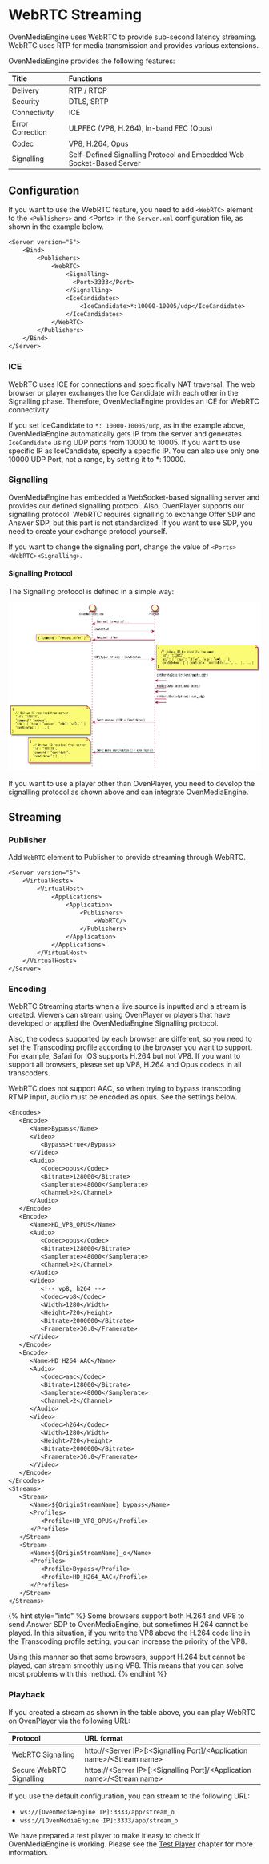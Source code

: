 # WebRTC Streaming

OvenMediaEngine uses WebRTC to provide sub-second latency streaming. WebRTC uses RTP for media transmission and provides various extensions.

OvenMediaEngine provides the following features:

| Title | Functions |
| :--- | :--- |
| Delivery | RTP / RTCP |
| Security | DTLS,  SRTP |
| Connectivity | ICE |
| Error Correction | ULPFEC \(VP8, H.264\), In-band FEC \(Opus\) |
| Codec | VP8, H.264, Opus |
| Signalling | Self-Defined Signalling Protocol and Embedded Web Socket-Based Server |

## Configuration

If you want to use the WebRTC feature, you need to add `<WebRTC>` element to the `<Publishers>` and &lt;Ports&gt; in the `Server.xml` configuration file, as shown in the example below.

```markup
<Server version="5">
	<Bind>
		<Publishers>
			<WebRTC>
				<Signalling>
				  <Port>3333</Port>
				</Signalling>
				<IceCandidates>
					<IceCandidate>*:10000-10005/udp</IceCandidate>
				</IceCandidates>
			</WebRTC>
		</Publishers>
	</Bind>
</Server>
```

### ICE

WebRTC uses ICE for connections and specifically NAT traversal. The web browser or player exchanges the Ice Candidate with each other in the Signalling phase. Therefore, OvenMediaEngine provides an ICE for WebRTC connectivity.

If you set IceCandidate to `*: 10000-10005/udp`, as in the example above, OvenMediaEngine automatically gets IP from the server and generates `IceCandidate` using UDP ports from 10000 to 10005. If you want to use specific IP as IceCandidate, specify a specific IP. You can also use only one 10000 UDP Port, not a range, by setting it to \*: 10000.

### Signalling

OvenMediaEngine has embedded a WebSocket-based signalling server and provides our defined signalling protocol. Also, OvenPlayer supports our signalling protocol. WebRTC requires signalling to exchange Offer SDP and Answer SDP, but this part is not standardized. If you want to use SDP, you need to create your exchange protocol yourself. 

If you want to change the signaling port, change the value of  `<Ports><WebRTC><Signalling>`.

#### Signalling Protocol

The Signalling protocol is defined in a simple way:

![](.gitbook/assets/image%20%283%29.png)

If you want to use a player other than OvenPlayer, you need to develop the signalling protocol as shown above and can integrate OvenMediaEngine.

## Streaming

### Publisher

Add `WebRTC` element to Publisher to provide streaming through WebRTC. 

```markup
<Server version="5">
	<VirtualHosts>
		<VirtualHost>
			<Applications>
				<Application>
					<Publishers>
					    <WebRTC/>
					</Publishers>
				</Application>
			</Applications>
		</VirtualHost>
	</VirtualHosts>
</Server>
```

### Encoding

WebRTC Streaming starts when a live source is inputted and a stream is created. Viewers can stream using OvenPlayer or players that have developed or applied the OvenMediaEngine Signalling protocol.

Also, the codecs supported by each browser are different, so you need to set the Transcoding profile according to the browser you want to support. For example, Safari for iOS supports H.264 but not VP8. If you want to support all browsers, please set up VP8, H.264 and Opus codecs in all transcoders.

WebRTC does not support AAC, so when trying to bypass transcoding RTMP input, audio must be encoded as opus. See the settings below.

```markup
<Encodes>
   <Encode>
      <Name>Bypass</Name>
      <Video>
         <Bypass>true</Bypass>
      </Video>
      <Audio>
         <Codec>opus</Codec>
         <Bitrate>128000</Bitrate>
         <Samplerate>48000</Samplerate>
         <Channel>2</Channel>   
      </Audio>
   </Encode>
   <Encode>
      <Name>HD_VP8_OPUS</Name>
      <Audio>
         <Codec>opus</Codec>
         <Bitrate>128000</Bitrate>
         <Samplerate>48000</Samplerate>
         <Channel>2</Channel>
      </Audio>
      <Video>
         <!-- vp8, h264 -->
         <Codec>vp8</Codec>
         <Width>1280</Width>
         <Height>720</Height>
         <Bitrate>2000000</Bitrate>
         <Framerate>30.0</Framerate>
      </Video>
   </Encode>
   <Encode>
      <Name>HD_H264_AAC</Name>
      <Audio>
         <Codec>aac</Codec>
         <Bitrate>128000</Bitrate>
         <Samplerate>48000</Samplerate>
         <Channel>2</Channel>
      </Audio>
      <Video>
         <Codec>h264</Codec>
         <Width>1280</Width>
         <Height>720</Height>
         <Bitrate>2000000</Bitrate>
         <Framerate>30.0</Framerate>
      </Video>
   </Encode>
</Encodes>
<Streams>
   <Stream>
      <Name>${OriginStreamName}_bypass</Name>
      <Profiles>
         <Profile>HD_VP8_OPUS</Profile>
      </Profiles>
   </Stream>
   <Stream>
      <Name>${OriginStreamName}_o</Name>
      <Profiles>
         <Profile>Bypass</Profile>
         <Profile>HD_H264_AAC</Profile>
      </Profiles>
   </Stream>
</Streams>
```

{% hint style="info" %}
Some browsers support both H.264 and VP8 to send Answer SDP to OvenMediaEngine, but sometimes H.264 cannot be played. In this situation, if you write the VP8 above the H.264 code line in the Transcoding profile setting, you can increase the priority of the VP8.

Using this manner so that some browsers, support H.264 but cannot be played, can stream smoothly using VP8. This means that you can solve most problems with this method.
{% endhint %}

### Playback

If you created a stream as shown in the table above, you can play WebRTC on OvenPlayer via the following URL:

| Protocol | URL format |
| :--- | :--- |
| WebRTC Signalling | http://&lt;Server IP&gt;\[:&lt;Signalling Port\]/&lt;Application name&gt;/&lt;Stream name&gt; |
| Secure WebRTC Signalling | https://&lt;Server IP&gt;\[:&lt;Signalling Port\]/&lt;Application name&gt;/&lt;Stream name&gt; |

If you use the default configuration, you can stream to the following URL:

* `ws://[OvenMediaEngine IP]:3333/app/stream_o`
* `wss://[OvenMediaEngine IP]:3333/app/stream_o`

We have prepared a test player to make it easy to check if OvenMediaEngine is working. Please see the [Test Player](test-player.md) chapter for more information.

